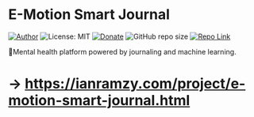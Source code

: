 # E-Motion Smart Journal
[![Author](https://img.shields.io/badge/Author-ianramzy-brightgreen.svg)](https://ianramzy.com)
![License: MIT](https://img.shields.io/badge/License-MIT-yellow.svg) 
[![Donate](https://img.shields.io/badge/Donate-PayPal-brightgreen.svg)](https://paypal.me/ianramzy)
![GitHub repo size](https://img.shields.io/github/repo-size/ianramzy/e-motion-smart-journal.svg)
[![Repo Link](https://img.shields.io/badge/Repo-Link-black.svg)](https://github.com/ianramzy/e-motion-smart-journal)

📔Mental health platform powered by journaling and machine learning.
# → https://ianramzy.com/project/e-motion-smart-journal.html
